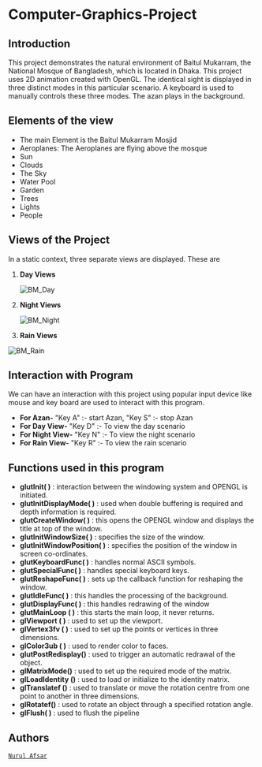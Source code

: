 # Computer-Graphics-Project

## Introduction
This project demonstrates the natural environment of Baitul Mukarram, the National Mosque of Bangladesh, which is located in Dhaka. This project uses 2D animation created with OpenGL. The identical sight is displayed in three distinct modes in this particular scenario. A keyboard is used to manually controls these three modes. The azan plays in the background.
## Elements of the view

- The main Element is the Baitul Mukarram Mosjid
- Aeroplanes: The Aeroplanes are flying above the mosque
- Sun
- Clouds
- The Sky
- Water Pool
- Garden
- Trees
- Lights
- People
## Views of the Project
In a static context, three separate views are displayed. These are 
1. **Day Views**

   ![BM_Day](https://github.com/NurulAfsar96/computer-graphics-baitul-mukarram-view/assets/90999889/ffafc453-b22f-4d31-ad58-5011b338ab1a)

2. **Night Views**
   
   ![BM_Night](https://github.com/NurulAfsar96/computer-graphics-baitul-mukarram-view/assets/90999889/a94daf0b-36a9-4552-afb7-de5e098e1edd)

3. **Rain Views**
   
![BM_Rain](https://github.com/NurulAfsar96/computer-graphics-baitul-mukarram-view/assets/90999889/6ec3f00a-aa75-4938-89b7-d2ff9632ac31)


## Interaction with Program
We can have an interaction with this project using popular input device like mouse and key board are used to interact with this program.

- **For Azan-**
     "Key A" :- start Azan, "Key S" :- stop Azan
- **For Day View-**
     "Key D" :- To view the day scenario
- **For Night View-**
     "Key N" :- To view the night scenario
- **For Rain View-**
     "Key R" :- To view the rain scenario
## Functions used in this program
- **glutInit( )** : interaction between the windowing system and OPENGL is initiated.
- **glutInitDisplayMode( )** : used when double buffering is required and depth information is required.
- **glutCreateWindow( )** : this opens the OPENGL window and displays the title at top of the window.
- **glutInitWindowSize( )** : specifies the size of the window.
- **glutInitWindowPosition( )** : specifies the position of the window in screen co-ordinates. 
- **glutKeyboardFunc( )** : handles normal ASCII symbols.
- **glutSpecialFunc( )** : handles special keyboard keys. 
- **glutReshapeFunc( )** : sets up the callback function for reshaping the window.  
- **glutIdleFunc( )** : this handles the processing of the background.  
- **glutDisplayFunc( )** : this handles redrawing of the window  
- **glutMainLoop ( )** : this starts the main loop, it never returns.
- **glViewport ( )** : used to set up the viewport.  
- **glVertex3fv ( )** : used to set up the points or vertices in three dimensions.  
- **glColor3ub ( )** : used to render color to faces.
- **glutPostRedisplay()** : used to trigger an automatic redrawal of the object.
-  **glMatrixMode()** : used to set up the required mode of the matrix.
- **glLoadIdentity ()** : used to load or initialize to the identity matrix.
- **glTranslatef ()** : used to translate or move the rotation centre from one point to another in three dimensions.
- **glRotatef()** : used to rotate an object through a specified rotation angle.
- **glFlush( )** : used to flush the pipeline
## Authors

[`Nurul Afsar`](https://github.com/NurulAfsar96/)

